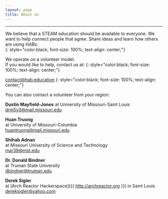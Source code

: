 ```yaml
---
layout: page
title: About Us
---
```



---
We believe that a STEAM education should be available to everyone. We want to help connect people that agree. Share ideas and learn how others are using HABs.  
{: style="color:black; font-size: 100%; text-align: center;"}

 
We operate on a volunteer model.  
If you would like to help, contact us at:
{: style="color:black; font-size: 100%; text-align: center;"}

contact@hab.education 
{: style="color:black; font-size: 100%; text-align: center;"}


You can also contact a volunteer from your region:



**Dustin Mayfield-Jones**
at University of Missouri-Saint Louis    
drm5y3@mail.missouri.edu


**Huan Truong**  
at University of Missouri-Columbia    
huantruong@mail.missouri.edu  


**Shihab Adnan**  
at Missouri University of Science and Technology  
mar39@mst.edu

 
**Dr. Donald Bindner**  
at Truman State University  
dbindner@truman.edu

**Derek Sigler**  
at [Arch Reactor Hackerspace]({{ http://archreactor.org }}) in Saint Louis  
dereksigler@yahoo.com

